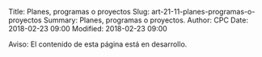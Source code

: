 Title: Planes, programas o proyectos
Slug: art-21-11-planes-programas-o-proyectos
Summary: Planes, programas o proyectos.
Author: CPC
Date: 2018-02-23 09:00
Modified: 2018-02-23 09:00


<div class="alert alert-info" role="alert">Aviso: El contenido de esta página está en desarrollo.</div>
